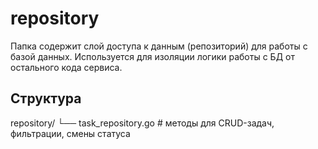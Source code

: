 # repository

Папка содержит слой доступа к данным (репозиторий) для работы с базой данных.
Используется для изоляции логики работы с БД от остального кода сервиса.

## Структура
repository/
└── task_repository.go      # методы для CRUD-задач, фильтрации, смены статуса
